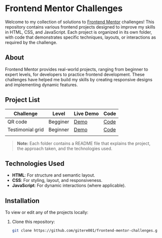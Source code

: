 # Frontend Mentor Challenges

Welcome to my collection of solutions to [Frontend Mentor](https://www.frontendmentor.io) challenges! This repository contains various frontend projects designed to improve my skills in HTML, CSS, and JavaScript. Each project is organized in its own folder, with code that demonstrates specific techniques, layouts, or interactions as required by the challenge.

## About

Frontend Mentor provides real-world projects, ranging from beginner to expert levels, for developers to practice frontend development. These challenges have helped me build my skills by creating responsive designs and implementing dynamic features.

## Project List

| Challenge                             | Level   | Live Demo | Code        |
|---------------------------------------|---------|-----------|-------------|
| QR code | Begginer| [Demo](https://qr-code-james-gitere.netlify.app/) | [Code](link-to-folder) |
| Testimonial grid | Beginner| [Demo](https://james-gitere-testimonial-grid.netlify.app/) | [Code](link-to-folder) |
|  | |  |  |


> **Note:** Each folder contains a README file that explains the project, the approach taken, and the technologies used.

## Technologies Used

- **HTML**: For structure and semantic layout.
- **CSS**: For styling, layout, and responsiveness.
- **JavaScript**: For dynamic interactions (where applicable).

## Installation

To view or edit any of the projects locally:

1. Clone this repository:
   ```bash
   git clone https://github.com/gitere001/frontend-mentor-challenges.git
